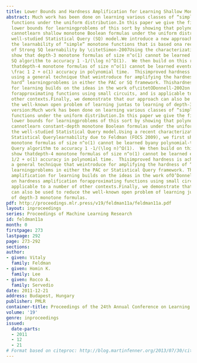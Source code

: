 ```yaml
---
title: Lower Bounds and Hardness Amplification for Learning Shallow Monotone Formulas
abstract: Much work has been done on learning various classes of “simple"monotone
  functions under the uniform distribution.In this paper we give the first unconditional
  lower bounds for learningproblems of this sort by showing that polynomial-time algorithms
  cannotlearn shallow monotone Boolean formulas under the uniform distributionin the
  well-studied Statistical Query (SQ) model.We introduce a new approach to understanding
  the learnability of “simple” monotone functions that is based ona recent characterization
  of Strong SQ learnability by \citetSimon-2007Using the characterization we first
  show that depth-3 monotone formulas of size n^o(1) cannot be learned byany polynomial-time
  SQ algorithm to accuracy 1 -1/(\log n)^Ω(1).  We then build on this result to show
  thatdepth-4 monotone formulas of size n^o(1) cannot be learned evento a certain
  \frac 1 2 + o(1) accuracy in polynomial time.  Thisimproved hardness is achieved
  using a general technique that weintroduce for amplifying the hardness of “mildly
  hard” learningproblems in either the PAC or SQ framework. Thishardness amplification
  for learning builds on the ideas in the work of\citetODonnell-2002on hardness amplification
  forapproximating functions using small circuits, and is applicable to a number of
  other contexts.Finally, we demonstrate that our approach can also be used to reduce
  the well-known open problem of learning juntas to learning of depth-3 monotone formulas.\ignoreText
  version:Much work has been done on learning various classes of “simple"monotone
  functions under the uniform distribution.In this paper we give the first unconditional
  lower bounds for learningproblems of this sort by showing that polynomial-time algorithms
  cannotlearn constant-depth monotone Boolean formulas under the uniform distributionin
  the well-studied Statistical Query model.Using a recent characterization of Strong
  Statistical Querylearnability due to Feldman (FOCS 2009), we first show thatdepth-3
  monotone formulas of size n^o(1) cannot be learned byany polynomial-time Statistical
  Query algorithm to accuracy 1 -1/(\log n)^Ω(1).  We then build on this result to
  show thatdepth-4 monotone formulas of size n^o(1) cannot be learned evento a certain
  1/2 + o(1) accuracy in polynomial time.  Thisimproved hardness is achieved using
  a general technique that weintroduce for amplifying the hardness of “mildly hard”
  learningproblems in either the PAC or Statistical Query framework. Thishardness
  amplification for learning builds on the ideas in the work ofO’Donnell (STOC 2002)
  on hardness amplification forapproximating functions using small circuits, and is
  applicable to a number of other contexts.Finally, we demonstrate that our technique
  can also be used to reduce the well-known open problem of learning juntas to learning
  of depth-3 monotone formulas.
pdf: http://proceedings.mlr.press/v19/feldman11a/feldman11a.pdf
layout: inproceedings
series: Proceedings of Machine Learning Research
id: feldman11a
month: 0
firstpage: 273
lastpage: 292
page: 273-292
sections: 
author:
- given: Vitaly
  family: Feldman
- given: Homin K.
  family: Lee
- given: Rocco A.
  family: Servedio
date: 2011-12-21
address: Budapest, Hungary
publisher: PMLR
container-title: Proceedings of the 24th Annual Conference on Learning Theory
volume: '19'
genre: inproceedings
issued:
  date-parts:
  - 2011
  - 12
  - 21
# Format based on citeproc: http://blog.martinfenner.org/2013/07/30/citeproc-yaml-for-bibliographies/
---
```

